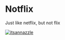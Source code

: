 # Notflix
Just like netflix, but not flix

[![itsannazzle](https://circleci.com/gh/itsannazzle/Notflix.svg?style=svg)](https://circleci.com/gh/itsannazzle/Notflix)

